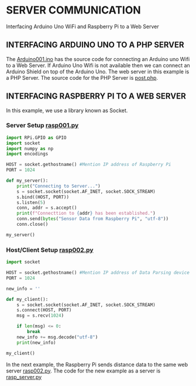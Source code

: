 # SERVER COMMUNICATION
Interfacing Arduino Uno WiFi and Raspberry Pi to a Web Server

## INTERFACING ARDUINO UNO TO A PHP SERVER
The [Arduino001.ino](https://github.com/meghang-101/Meghang-IC-Internship-Submissions/blob/ServerCommunication/Arduino001.ino) has the source code for connecting an Arduino uno Wifi to a Web Server. If Arduino Uno Wifi is not available then we can connect an Arduino Shield on top of the Arduino Uno. The web server in this example is a PHP Server. The source code for the PHP Server is [post.php](https://github.com/meghang-101/Meghang-IC-Internship-Submissions/blob/ServerCommunication/post.php).

## INTERFACING RASPBERRY PI TO A WEB SERVER 
In this example, we use a library known as Socket.
### Server Setup [rasp001.py](https://github.com/meghang-101/Meghang-IC-Internship-Submissions/blob/ServerCommunication/rasp001.py)
```python
import RPi.GPIO as GPIO
import socket
import numpy as np
import encodings

HOST = socket.gethostname() #Mention IP address of Raspberry Pi
PORT = 1024

def my_server():
    print("Connecting to Server...")
    s = socket.socket(socket.AF_INET, socket.SOCK_STREAM)
    s.bind((HOST, PORT))
    s.listen(5)
    conn, addr = s.accept()
    print(f"Connecttion to {addr} has been established.")
    conn.send(bytes("Sensor Data from Raspberry Pi", "utf-8"))
    conn.close()

my_server()
```

### Host/Client Setup [rasp002.py](https://github.com/meghang-101/Meghang-IC-Internship-Submissions/blob/ServerCommunication/rasp002.py)
```python
import socket

HOST = socket.gethostname() #Mention IP address of Data Parsing device
PORT = 1024

new_info = ''

def my_client():
    s = socket.socket(socket.AF_INET, socket.SOCK_STREAM)
    s.connect(HOST, PORT)
    msg = s.recv(1024)

    if len(msg) <= 0:
        break
    new_info += msg.decode("utf-8")
    print(new_info)

my_client()
```
In the next example, the Raspberry Pi sends distance data to the same web server [rasp002.py](https://github.com/meghang-101/Meghang-IC-Internship-Submissions/blob/ServerCommunication/rasp002.py). The code for the new example as a server is [rasp_server.py](https://github.com/meghang-101/Meghang-IC-Internship-Submissions/blob/ServerCommunication/rasp_server.py)
